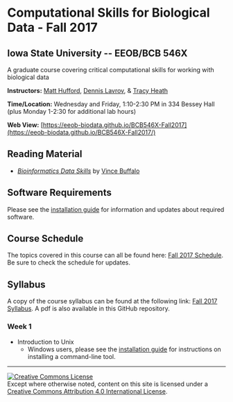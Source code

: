 # Computational Skills for Biological Data - Fall 2017

## Iowa State University -- EEOB/BCB 546X

A graduate course covering critical computational skills for working with biological data

**Instructors:** [Matt Hufford](http://www.public.iastate.edu/~mhufford/HuffordLab/home.html), [Dennis Lavrov](https://sites.google.com/site/dennislavrov/), & [Tracy Heath](http://phyloworks.org/)

**Time/Location:** Wednesday and Friday, 1:10-2:30 PM in 334 Bessey Hall (plus Monday 1-2:30 for additional lab hours)

**Web View:** [https://eeob-biodata.github.io/BCB546X-Fall2017](https://eeob-biodata.github.io/BCB546X-Fall2017/)

## Reading Material

* [*Bioinformatics Data Skills*](http://shop.oreilly.com/product/0636920030157.do) by [Vince Buffalo](http://www.vincebuffalo.com/)

## Software Requirements

Please see the [installation guide](https://eeob-biodata.github.io/BCB546X-Fall2017/install) for information and updates about required software.

## Course Schedule

The topics covered in this course can all be found here: [Fall 2017 Schedule](https://docs.google.com/spreadsheets/d/10DN_Qsf7QJaBDkEfhGxnSG1fvaDosrXjAKAFe_PsV3o/edit?usp=sharing).
Be sure to check the schedule for updates.

## Syllabus

A copy of the course syllabus can be found at the following link: [Fall 2017 Syllabus](https://docs.google.com/document/d/1DwH7xXA8Nh2uYOIFfleOhXf8JLi4M22HIbdmxpP13Jw/edit?usp=sharing). A pdf is also available in this GitHub repository.

### Week 1

* Introduction to Unix 
    * Windows users, please see the [installation guide](https://eeob-biodata.github.io/BCB546X-Fall2017/) for instructions on installing a command-line tool.


---
<a rel="license" href="http://creativecommons.org/licenses/by/4.0/"><img alt="Creative Commons License" style="border-width:0" src="https://i.creativecommons.org/l/by/4.0/88x31.png" /></a><br />Except where otherwise noted, content on this site is licensed under a <a rel="license" href="http://creativecommons.org/licenses/by/4.0/">Creative Commons Attribution 4.0 International License</a>.
